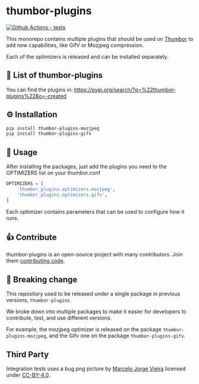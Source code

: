 # thumbor-plugins
[![Github Actions - tests](https://github.com/thumbor/thumbor-plugins/actions/workflows/test.yml/badge.svg)](https://github.com/thumbor/thumbor-plugins/actions)

This monorepo contains multiple plugins that should be used on
[Thumbor][thumbor] to add new capabilities, like GifV or Mozjpeg compression.

Each of the optimizers is released and can be installed separately.

## 📜 List of thumbor-plugins

You can find the plugins in: https://pypi.org/search/?q=%22thumbor-plugins%22&o=-created

## ⚙️ Installation

```bash
pip install thumbor-plugins-mozjpeg
pip install thumbor-plugins-gifv
```

## 🎯 Usage

After installing the packages, just add the plugins you need to the OPTIMIZERS
list on your thumbor.conf

```python
OPTIMIZERS = [
    'thumbor_plugins.optimizers.mozjpeg',
    'thumbor_plugins.optimizers.gifv',
]
```

Each optimizer contains parameters that can be used to configure how it runs.

## 👍 Contribute

thumbor-plugins is an open-source project with many contributors. Join them
[contributing code][contributing].


## 🚨 Breaking change

This repository used to be released under a single package in previous
versions, `thumbor-plugins`.

We broke down into multiple packages to make it easier for developers to
contribute, test, and use different versions.

For example, the mozjpeg optimizer is released on the package
`thumbor-plugins-mozjpeg`, and the Gifv one on the package
`thumbor-plugins-gifv`.


## Third Party

Integration tests uses a bug.png picture by [Marcelo Jorge Vieira][marcelometal]
licensed under [CC-BY-4.0][cc-by-4].

[cc-by-4]: https://creativecommons.org/licenses/by/4.0/
[contributing]: https://github.com/thumbor/thumbor-plugins/blob/master/CONTRIBUTING.md
[marcelometal]: https://www.flickr.com/photos/marcelometal/540719764/
[thumbor]: https://github.com/thumbor/thumbor
